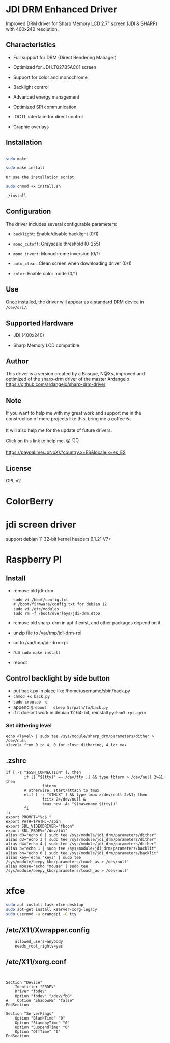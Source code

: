 # JDI DRM Enhanced Driver

Improved DRM driver for Sharp Memory LCD 2.7" screen (JDI & SHARP) with 400x240 resolution.

## Characteristics

- Full support for DRM (Direct Rendering Manager)

- Optimized for JDI LT027B5AC01 screen

- Support for color and monochrome

- Backlight control

- Advanced energy management

- Optimized SPI communication

- IOCTL interface for direct control

- Graphic overlays

## Installation

```bash

sudo make

sudo make install

Or use the installation script

sudo chmod +x install.sh

./install

```

## Configuration

The driver includes several configurable parameters:

- `backlight`: Enable/disable backlight (0/1)

- `mono_cutoff`: Grayscale threshold (0-255)

- `mono_invert`: Monochrome inversion (0/1)

- `auto_clear`: Clean screen when downloading driver (0/1)

- `color`: Enable color mode (0/1)

## Use

Once installed, the driver will appear as a standard DRM device in `/dev/dri/`.

## Supported Hardware

- JDI  (400x240)

- Sharp Memory LCD compatible

## Author

This driver is a version created by a Basque, N@Xs, improved and optimized of the sharp-drm driver of the master Ardangelo https://github.com/ardangelo/sharp-drm-driver

## Note

If you want to help me with my great work and support me in the construction of more projects like this, bring me a coffee ☕️.

It will also help me for the update of future drivers.

Click on this link to help me. 😜 👇👇

https://paypal.me/JbNoXs?country.x=ES&locale.x=es_ES


## License

GPL v2


# ColorBerry


# jdi screen driver

support debian 11 32-bit kernel headers 6.1.21 V7+

# Raspberry PI

## Install

* remove old jdi-drm

  ```shell
  sudo vi /boot/config.txt   
  # /boot/firmware/config.txt for debian 12
  sudo vi /etc/modules 
  sudo rm -f /boot/overlays/jdi-drm.dtbo 
  ```
* remove old sharp-drm in apt if exist, and other packages depend on it.
* unzip file to /var/tmp/jdi-drm-rpi
* cd to /var/tmp/jdi-drm-rpi
* run `sudo make install`
* reboot

## Control backlight by side button

* put back.py in place like /home/username/sbin/back.py
* `chmod +x back.py`
* `sudo crontab -e`
* append `@reboot   sleep 5;/path/to/back.py`
* if it doesn't work in debian 12 64-bit, reinstall `python3-rpi.gpio`

### Set dithering level

```shell
echo <level> | sudo tee /sys/module/sharp_drm/parameters/dither > /dev/null
<level> from 0 to 4, 0 for close dithering, 4 for max
```

## .zshrc

```shell
if [ -z "$SSH_CONNECTION" ]; then
        if [[ "$(tty)" =~ /dev/tty ]] && type fbterm > /dev/null 2>&1; then
                fbterm
        # otherwise, start/attach to tmux
        elif [ -z "$TMUX" ] && type tmux >/dev/null 2>&1; then
                fcitx 2>/dev/null &
                tmux new -As "$(basename $(tty))"
        fi
fi
export PROMPT="%c$ "
export PATH=$PATH:~/sbin
export SDL_VIDEODRIVER="fbcon"
export SDL_FBDEV="/dev/fb1"
alias d0="echo 0 | sudo tee /sys/module/jdi_drm/parameters/dither"
alias d3="echo 3 | sudo tee /sys/module/jdi_drm/parameters/dither"
alias d4="echo 4 | sudo tee /sys/module/jdi_drm/parameters/dither"
alias b="echo 1 | sudo tee /sys/module/jdi_drm/parameters/backlit"
alias bn="echo 0 | sudo tee /sys/module/jdi_drm/parameters/backlit"
alias key='echo "keys" | sudo tee /sys/module/beepy_kbd/parameters/touch_as > /dev/null'
alias mouse='echo "mouse" | sudo tee /sys/module/beepy_kbd/parameters/touch_as > /dev/null'
```


# xfce

```bash
sudo apt install task-xfce-desktop
sudo apt-get install xserver-xorg-legacy
sudo usermod -a orangepi -G tty
```

## /etc/X11/Xwrapper.config

```
	allowed_users=anybody
	needs_root_rights=yes
```

## /etc/X11/xorg.conf

```


Section "Device"
    Identifier "FBDEV"
    Driver "fbdev"
    Option "fbdev" "/dev/fb0"
#    Option "ShadowFB" "false"
EndSection

Section "ServerFlags"
    Option "BlankTime" "0"
    Option "StandbyTime" "0"
    Option "SuspendTime" "0"
    Option "OffTime" "0"
EndSection
```
